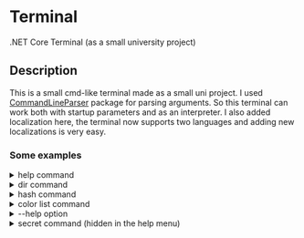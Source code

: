 # Terminal
.NET Core Terminal (as a small university project)

## Description
This is a small cmd-like terminal made as a small uni project.
I used [CommandLineParser](https://github.com/commandlineparser/commandline) package for parsing arguments.
So this terminal can work both with startup parameters and as an interpreter.
I also added localization here, the terminal now supports two languages and adding new localizations is very easy.

### Some examples
<details>
  <summary>help command</summary>
  List of all available commands:
  ![help](http://i.piccy.info/i9/35bf91ec5c534bb180038126b4d4b57f/1603931000/52705/1402829/789091.png)
</details>

<details>
  <summary>dir command</summary>
  English locale:
  ![dir](http://i.piccy.info/i9/f1422eb543bdde2d10056ea6e7734c3b/1603931930/34135/1402829/2.png)
  
  Russian locale:
  ![dir](http://i.piccy.info/i9/d80c0c58851a8ab904d124ca2ce0d99b/1603932003/32804/1402829/963583.png)
</details>

<details>
  <summary>hash command</summary>
  English locale:
  ![hash](http://i.piccy.info/i9/dff11d24bba9d3d597b9d0a16184c506/1603932057/34451/1402829/4.png)
  
  Russian locale:
  ![hash](http://i.piccy.info/i9/e181c72352dee9a9225b9fe714e5854e/1603932076/36965/1402829/5.png)
</details>

<details>
  <summary>color list command</summary>
  ![color](http://i.piccy.info/i9/3c65923d893a3554071c5f3cc45dfce7/1603932119/17836/1402829/6.png)
</details>

<details>
  <summary>--help option</summary>
  ![--help](http://i.piccy.info/i9/ea44d277cd654df950af12eb7c11332a/1603932302/25627/1402830/7.png)
</details>

<details>
  <summary>secret command (hidden in the help menu)</summary>
  ![secret]http://i.piccy.info/i9/4fc5142a858371687cd1561b85fb9ca0/1603932394/52755/1402830/375168.png)
</details>
